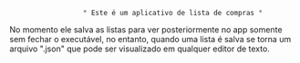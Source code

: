                       ° Este é um aplicativo de lista de compras °

No momento ele salva as listas para ver posteriormente no app somente sem fechar o executável, no entanto, quando uma lista é salva se torna um arquivo ".json" que pode ser visualizado em qualquer editor de texto.
